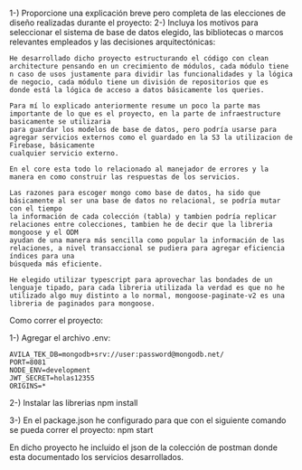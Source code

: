 1-) Proporcione una explicación breve pero completa de las elecciones de diseño realizadas durante el proyecto:
2-) Incluya los motivos para seleccionar el sistema de base de datos elegido, las bibliotecas o marcos relevantes empleados y las decisiones arquitectónicas:

    He desarrollado dicho proyecto estructurando el código con clean architecture pensando en un crecimiento de módulos, cada módulo tiene
    n caso de usos justamente para dividir las funcionalidades y la lógica de negocio, cada módulo tiene un división de repositorios que es 
    donde está la lógica de acceso a datos básicamente los queries.

    Para mí lo explicado anteriormente resume un poco la parte mas importante de lo que es el proyecto, en la parte de infraestructure basicamente se utilizaria 
    para guardar los modelos de base de datos, pero podría usarse para agregar servicios externos como el guardado en la S3 la utilizacion de Firebase, básicamente 
    cualquier servicio externo.

    En el core esta todo lo relacionado al manejador de errores y la manera en como construir las respuestas de los servicios.

    Las razones para escoger mongo como base de datos, ha sido que básicamente al ser una base de datos no relacional, se podría mutar con el tiempo
    la información de cada colección (tabla) y tambien podría replicar relaciones entre colecciones, tambien he de decir que la libreria mongoose y el ODM
    ayudan de una manera más sencilla como popular la información de las relaciones, a nivel transaccional se pudiera para agregar eficiencia índices para una 
    búsqueda más eficiente.

    He elegido utilizar typescript para aprovechar las bondades de un lenguaje tipado, para cada libreria utilizada la verdad es que no he utilizado algo muy distinto a lo normal, mongoose-paginate-v2 es una libreria de paginados para mongoose.


Como correr el proyecto:

1-) Agregar el archivo .env:

    AVILA_TEK_DB=mongodb+srv://user:password@mongodb.net/
    PORT=8081
    NODE_ENV=development
    JWT_SECRET=holas12355
    ORIGINS=*

2-) Instalar las librerias
    npm install

3-) En el package.json he configurado para que con el siguiente comando se pueda correr el proyecto:
    npm start

En dicho proyecto he incluido el json de la colección de postman donde esta documentado los servicios desarrollados.


